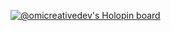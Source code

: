 [![@omicreativedev's Holopin board](https://holopin.me/omicreativedev)](https://holopin.io/@omicreativedev)

